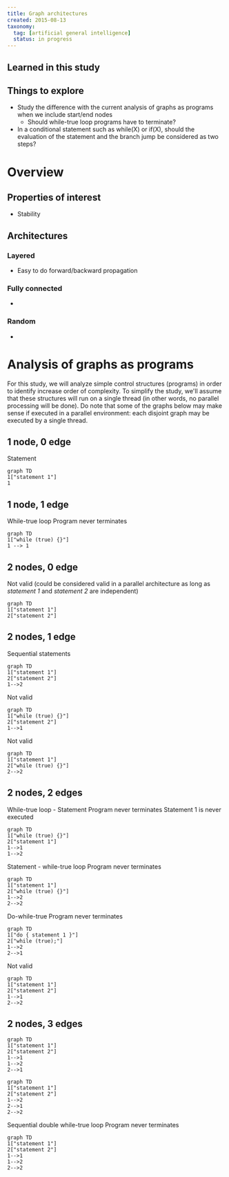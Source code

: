 ```yaml
---
title: Graph architectures
created: 2015-08-13
taxonomy:
  tag: [artificial general intelligence]
  status: in progress
---
```


## Learned in this study

## Things to explore
* Study the difference with the current analysis of graphs as programs when we include start/end nodes
	* Should while-true loop programs have to terminate?
* In a conditional statement such as while(X) or if(X), should the evaluation of the statement and the branch jump be considered as two steps?

# Overview

## Properties of interest
* Stability

## Architectures
### Layered
* Easy to do forward/backward propagation

### Fully connected
* <tbc></tbc>

### Random
* <tbc></tbc>

# Analysis of graphs as programs
For this study, we will analyze simple control structures (programs) in order to identify increase order of complexity. To simplify the study, we'll assume that these structures will run on a single thread (in other words, no parallel processing will be done). Do note that some of the graphs below may make sense if executed in a parallel environment: each disjoint graph may be executed by a single thread.

## 1 node, 0 edge
Statement
```mermaid
graph TD
1["statement 1"]
1
```

## 1 node, 1 edge
While-true loop
Program never terminates
```mermaid
graph TD
1["while (true) {}"]
1 --> 1
```

## 2 nodes, 0 edge
Not valid (could be considered valid in a parallel architecture as long as *statement 1* and *statement 2* are independent)
```mermaid
graph TD
1["statement 1"]
2["statement 2"]
```

## 2 nodes, 1 edge
Sequential statements
```mermaid
graph TD
1["statement 1"]
2["statement 2"]
1-->2
```

Not valid
```mermaid
graph TD
1["while (true) {}"]
2["statement 2"]
1-->1
```

Not valid
```mermaid
graph TD
1["statement 1"]
2["while (true) {}"]
2-->2
```

## 2 nodes, 2 edges
While-true loop - Statement
Program never terminates
Statement 1 is never executed
```mermaid
graph TD
1["while (true) {}"]
2["statement 1"]
1-->1
1-->2
```

Statement - while-true loop
Program never terminates
```mermaid
graph TD
1["statement 1"]
2["while (true) {}"]
1-->2
2-->2
```

Do-while-true
Program never terminates
```mermaid
graph TD
1["do { statement 1 }"]
2["while (true);"]
1-->2
2-->1
```

Not valid
```mermaid
graph TD
1["statement 1"]
2["statement 2"]
1-->1
2-->2
```

## 2 nodes, 3 edges
```mermaid
graph TD
1["statement 1"]
2["statement 2"]
1-->1
1-->2
2-->1
```

```mermaid
graph TD
1["statement 1"]
2["statement 2"]
1-->2
2-->1
2-->2
```

Sequential double while-true loop
Program never terminates
```mermaid
graph TD
1["statement 1"]
2["statement 2"]
1-->1
1-->2
2-->2
```

